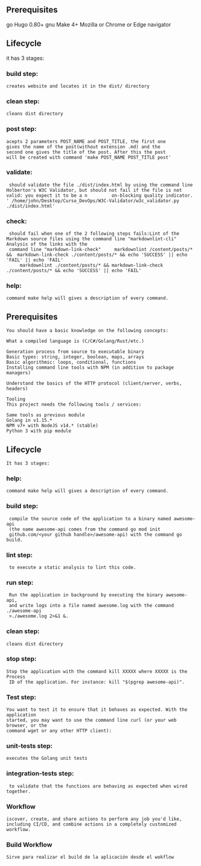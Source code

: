 ## Prerequisites

go Hugo 0.80+
gnu Make 4+
Mozilla or Chrome or Edge navigator


## Lifecycle

it has 3 stages:
### build step:
	creates website and locates it in the dist/ directory
### clean step:
	cleans dist directory
### post step:
	acepts 2 parameters POST_NAME and POST_TITLE, the first one
	gives the name of the post(without extension .md) and the
	second one gives the title of the post. After this the post
	will be created with command 'make POST_NAME POST_TITLE post'

### validate:
	 should validate the file ./dist/index.html by using the command line Holberton's W3C Validator, but should not fail if the file is not valid: you expect it to be a n	       on-blocking quality indicator. ' /home/john/Desktop/Curso_DevOps/W3C-Validator/w3c_validator.py ./dist/index.html'

### check:
	 should fail when one of the 2 following steps fails:Lint of the Markdown source files using the command line "markdownlint-cli" Analysis of the links with the
	 command line "markdown-link-check"     markdownlint /content/posts/*  &&  markdown-link-check ./content/posts/* && echo 'SUCCESS' || echo 'FAIL' || echo 'FAIL'
         markdownlint ./content/posts/* && markdown-link-check ./content/posts/* && echo 'SUCCESS' || echo 'FAIL'

### help:
	command make help will gives a description of every command.

## Prerequisites

	You should have a basic knowledge on the following concepts:

	What a compiled language is (C/C#/Golang/Rust/etc.)

	Generation process from source to executable binary
	Basic types: string, integer, boolean, maps, arrays
	Basic algorithmic: loops, conditional, functions
	Installing command line tools with NPM (in addition to package managers)

	Understand the basics of the HTTP protocol (client/server, verbs, headers)

	Tooling
	This project needs the following tools / services:

	Same tools as previous module
	Golang in v1.15.*
	NPM v7+ with NodeJS v14.* (stable)
	Python 3 with pip module

## Lifecycle

	It has 3 stages:
### help:
	command make help will gives a description of every command.

### build step:
	 compile the source code of the application to a binary named awesome-api
	 (the name awesome-api comes from the command go mod init 
	 github.com/<your github handle>/awesome-api) with the command go build.	

### lint step:
	 to execute a static analysis to lint this code.

### run step:
	 Run the application in background by executing the binary awesome-api, 
	 and write logs into a file named awesome.log with the command ./awesome-api
	 >./awesome.log 2>&1 &.

### clean step:
	cleans dist directory

### stop step:
	Stop the application with the command kill XXXXX where XXXXX is the Process
	 ID of the application. For instance: kill "$(pgrep awesome-api)".

### Test step:
	You want to test it to ensure that it behaves as expected. With the application
	started, you may want to use the command line curl (or your web browser, or the
	command wget or any other HTTP client):

### unit-tests step:
	executes the Golang unit tests

### integration-tests step:
	 to validate that the functions are behaving as expected when wired together.
	 
### Workflow
	iscover, create, and share actions to perform any job you'd like, including CI/CD, and combine actions in a completely customized workflow.
	
### Build Workflow
	Sirve para realizar el build de la aplicación desde el wokflow
